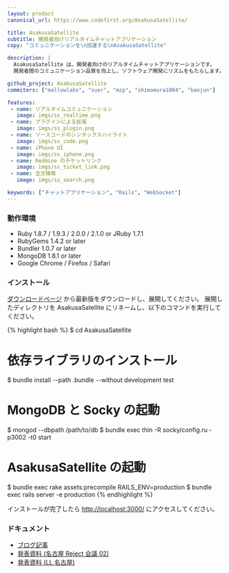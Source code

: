 ```yaml
---
layout: product
canonical_url: https://www.codefirst.org/AsakusaSatellite/

title: AsakusaSatellite
subtitle: 開発者向けリアルタイムチャットアプリケーション
copy: "コミュニケーションを\n加速する\nAsakusaSatellite"

description: |
  AsakusaSatellite は、開発者向けのリアルタイムチャットアプリケーションです。
  開発者間のコミュニケーション品質を向上し、ソフトウェア開発にリズムをもたらします。

github_project: AsakusaSatellite
commiters: ["mallowlabs", "suer", "mzp", "shimomura1004", "banjun"]

features:
 - name: リアルタイムコミュニケーション
   image: imgs/ss_realtime.png
 - name: プラグインによる拡張
   image: imgs/ss_plugin.png
 - name: ソースコードのシンタックスハイライト
   image: imgs/ss_code.png
 - name: iPhone UI
   image: imgs/ss_iphone.png
 - name: Redmine のチケットリンク
   image: imgs/ss_ticket_link.png
 - name: 全文検索
   image: imgs/ss_search.png

keywords: ["チャットアプリケーション", "Rails", "WebSocket"]
---
```


### 動作環境

 * Ruby 1.8.7 / 1.9.3 / 2.0.0 / 2.1.0 or JRuby 1.7.1
 * RubyGems 1.4.2 or later
 * Bundler 1.0.7 or later
 * MongoDB 1.8.1 or later
 * Google Chrome / Firefox / Safari

### インストール

[ダウンロードページ](https://github.com/codefirst/AsakusaSatellite/tags) から最新版をダウンロードし、展開してください。
展開したディレクトリを AsakusaSatellite にリネームし、以下のコマンドを実行してください。

{% highlight bash %}
$ cd AsakusaSatellite

# 依存ライブラリのインストール
$ bundle install --path .bundle --without development test

# MongoDB と Socky の起動
$ mongod --dbpath /path/to/db
$ bundle exec thin -R socky/config.ru -p3002 -t0 start

# AsakusaSatellite の起動
$ bundle exec rake assets:precompile RAILS_ENV=production
$ bundle exec rails server -e production
{% endhighlight %}

インストールが完了したら [http://localhost:3000/](http://localhost:3000/) にアクセスしてください。

### ドキュメント

 * [ブログ記事](http://blog.codefirst.org/tagged/AsakusaSatellite)
 * [発表資料 (名古屋 Reject 会議 02)](https://www.slideshare.net/mallowlabs/a-realtime-chat-application-for-developers-asakusasatellite)
 * [発表資料 (LL 名古屋)](https://www.slideshare.net/suer81/how-are-asakusasatellite-growing-with-mzp)
